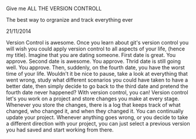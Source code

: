 Give me ALL THE VERSION CONTROLL

The best way to orgranize and track everything ever

21/11/2014

Version Control is awesome. Once you learn about git's version control you will wish you could apply version control to all aspects of your life, (hence my title).
Imagine that you are dating someone. First date is great. You approve. Second date is awesome. You approve. Thrid date is still going well. You approve. Then, suddenly, on the fourth date, you have the worst time of your life.
Wouldn't it be nice to pause, take a look at everything that went wrong, study what different scenarios you could have taken to have a better date, then simply decide to go back to the third date and pretend the fourth date never happened?
With version control, you can! Version control let's you work on a project and store changes you make at every stage. Whenever you store the changes, there is a log that keeps track of what changed, who changed it, and when they changed it. You can continually update your project. Whenever anything goes wrong, or you decide to take a different direction with your project, you can just select a previous version you had saved and start working from there.

